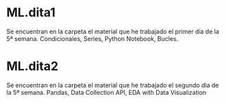 # ML.dita1
Se encuentran en la carpeta el material que he trabajado el primer dia de la 5ª semana. 
Condicionales, Series, Python Notebook, Bucles.
# ML.dita2
Se encuentran en la carpeta el material que he trabajado el segundo dia de la 5ª semana. 
Pandas, Data Collection API, EDA with Data Visualization  

